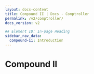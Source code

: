 ```yaml
---
layout: docs-content
title: Compound II | Docs - Comptroller
permalink: /v2/comptroller/
docs_version: v2

## Element ID: In-page Heading
sidebar_nav_data:
  compound-ii: Introduction
---
```


# Compound II
